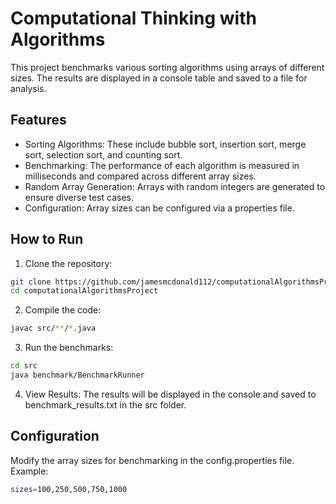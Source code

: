 # Computational Thinking with Algorithms

This project benchmarks various sorting algorithms using arrays of different sizes. The results are displayed in a console table and saved to a file for analysis.

## Features
- Sorting Algorithms: These include bubble sort, insertion sort, merge sort, selection sort, and counting sort.
- Benchmarking: The performance of each algorithm is measured in milliseconds and compared across different array sizes.
- Random Array Generation: Arrays with random integers are generated to ensure diverse test cases.
- Configuration: Array sizes can be configured via a properties file.

## How to Run
1.	Clone the repository:
```bash
git clone https://github.com/jamesmcdonald112/computationalAlgorithmsProject.git
cd computationalAlgorithmsProject
```

2. Compile the code:
```bash
javac src/**/*.java
```

3. Run the benchmarks:
```bash
cd src
java benchmark/BenchmarkRunner
```

4.	View Results: The results will be displayed in the console and saved to benchmark_results.txt in the src folder.

## Configuration
Modify the array sizes for benchmarking in the config.properties file. Example:
```bash
sizes=100,250,500,750,1000
```
